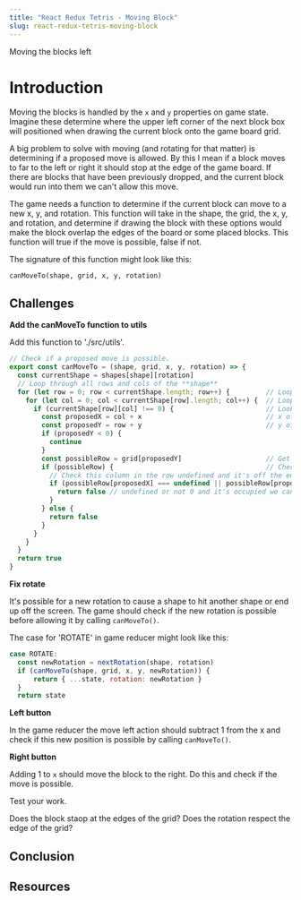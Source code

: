 ```yaml
---
title: "React Redux Tetris - Moving Block"
slug: react-redux-tetris-moving-block
---
```


Moving the blocks left 

# Introduction 

Moving the blocks is handled by the `x` and `y` 
properties on game state. Imagine these determine 
where the upper left corner of the next block 
box will positioned when drawing the current 
block onto  the game board grid. 

A big problem to solve with moving (and rotating
for that matter) is determining if a proposed move
is allowed. By this I mean if a block moves to
far to the left or right it should stop at the 
edge of the game board. If there are blocks 
that have been previously dropped, and the 
current block would run into them we can't allow 
this move. 

The game needs a function to determine if the 
current block can move to a new x, y, and rotation. 
This function will take in the shape, the grid, 
the x, y, and rotation, and determine if drawing 
the block with these options would make the block
overlap the edges of the board or some placed 
blocks. This function will true if the move is 
possible, false if not. 

The signature of this function might look like 
this: 

`canMoveTo(shape, grid, x, y, rotation)`

## Challenges

**Add the canMoveTo function to utils**

Add this function to './src/utils'. 

```JavaScript
// Check if a proposed move is possible.
export const canMoveTo = (shape, grid, x, y, rotation) => {
  const currentShape = shapes[shape][rotation]
  // Loop through all rows and cols of the **shape**
  for (let row = 0; row < currentShape.length; row++) {         // Loop through rows
    for (let col = 0; col < currentShape[row].length; col++) {  // Loop through cols
      if (currentShape[row][col] !== 0) {                       // Look for a 1 here
        const proposedX = col + x                               // x offset on grid
        const proposedY = row + y                               // y offset on grid
        if (proposedY < 0) {
          continue
        }
        const possibleRow = grid[proposedY]                     // Get the row on the grid 
        if (possibleRow) {                                      // Check row exists
          // Check this column in the row undefined and it's off the edges, 0 and it's empty
          if (possibleRow[proposedX] === undefined || possibleRow[proposedX] !== 0) {                         // check the contents
            return false // undefined or not 0 and it's occupied we can't move here. 
          }
        } else {
          return false
        }
      }
    }
  }
  return true
}
```

**Fix rotate**

It's possible for a new rotation to cause a shape to 
hit another shape or end up off the screen. The game 
should check if the new rotation is possible before 
allowing it by calling `canMoveTo()`. 

The case for 'ROTATE' in game reducer might look 
like this: 

```JavaScript
case ROTATE:
  const newRotation = nextRotation(shape, rotation)
  if (canMoveTo(shape, grid, x, y, newRotation)) {
      return { ...state, rotation: newRotation }
  }
  return state
```

**Left button**

In the game reducer the move left action should 
subtract 1 from the x and check if this new position
is possible by calling `canMoveTo()`. 

**Right button**

Adding 1 to `x` should move the block to the right. 
Do this and check if the move is possible. 

Test your work. 

Does the block staop at the edges of the grid? 
Does the rotation respect the edge of the grid? 

## Conclusion



## Resources

 
